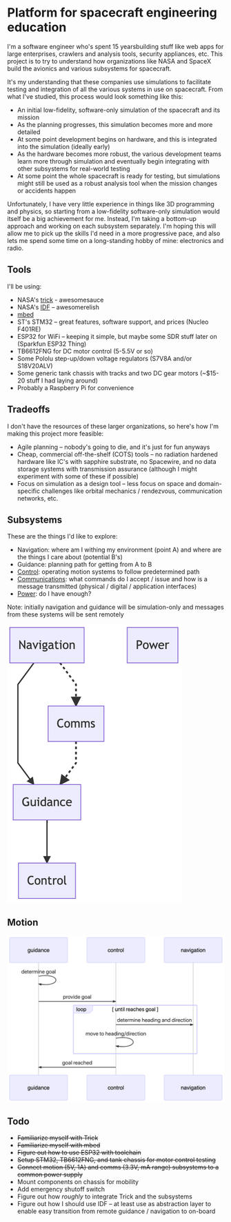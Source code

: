 # Platform for spacecraft engineering education

I'm a software engineer who's spent 15 yearsbuilding stuff like web apps for large enterprises, crawlers and analysis tools, security appliances, etc. This project is to try to understand how organizations like NASA and SpaceX build the avionics and various subsystems for spacecraft.

It's my understanding that these companies use simulations to facilitate testing and integration of all the various systems in use on spacecraft. From what I've studied, this process would look something like this:

 * An initial low-fidelity, software-only simulation of the spacecraft and its mission
 * As the planning progresses, this simulation becomes more and more detailed
 * At some point development begins on hardware, and this is integrated into the simulation (ideally early)
 * As the hardware becomes more robust, the various development teams learn more through simulation and eventually begin integrating with other subsystems for real-world testing
 * At some point the whole spacecraft is ready for testing, but simulations might still be used as a robust analysis tool when the mission changes or accidents happen

 Unfortunately, I have very little experience in things like 3D programming and physics, so starting from a low-fidelity software-only simulation would itself be a big achievement for me. Instead, I'm taking a bottom-up approach and working on each subsystem separately. I'm hoping this will allow me to pick up the skills I'd need in a more progressive pace, and also lets me spend some time on a long-standing hobby of mine: electronics and radio.


## Tools

I'll be using:

 * NASA's [trick] - awesomesauce
 * NASA's [IDF] – awesomerelish
 * [mbed]
 * ST's STM32 – great features, software support, and prices (Nucleo F401RE)
 * ESP32 for WiFi – keeping it simple, but maybe some SDR stuff later on (Sparkfun ESP32 Thing)
 * TB6612FNG for DC motor control (5-5.5V or so)
 * Some Pololu step-up/down voltage regulators (S7V8A and/or S18V20ALV)
 * Some generic tank chassis with tracks and two DC gear motors (~$15-20 stuff I had laying around)
 * Probably a Raspberry Pi for convenience


## Tradeoffs

I don't have the resources of these larger organizations, so here's how I'm making this project more feasible:

* Agile planning – nobody's going to die, and it's just for fun anyways
* Cheap, commercial off-the-shelf (COTS) tools – no radiation hardened hardware like IC's with sapphire substrate, no Spacewire, and no data storage systems with transmission assurance (although I might experiment with some of these if possible)
* Focus on simulation as a design tool – less focus on space and domain-specific challenges like orbital mechanics / rendezvous, communication networks, etc.


## Subsystems

These are the things I'd like to explore:

* Navigation: where am I withing my environment (point A) and where are the things I care about (potential B's)
* Guidance: planning path for getting from A to B
* [Control]: operating motion systems to follow predetermined path
* [Communications]: what commands do I accept / issue and how is a message transmitted (physical / digital / application interfaces)
* [Power]: do I have enough?

Note: initially navigation and guidance will be simulation-only and messages from these systems will be sent remotely


![Subsystems][subsystem diagram]

## Motion

![simple move][simple move]

## Todo

* ~~Familiarize myself with Trick~~
* ~~Familiarize myself with mbed~~
* ~~Figure out how to use ESP32 with toolchain~~
* ~~Setup STM32, TB6612FNG, and tank chassis for motor control testing~~
* ~~Connect motion (5V, 1A) and comms (3.3V, mA range) subsystems to a common power supply~~
* Mount components on chassis for mobility
* Add emergency shutoff switch
* Figure out how _roughly_ to integrate Trick and the subsystems
* Figure out how I should use IDF – at least use as abstraction layer to enable easy transition from remote guidance / navigation to on-board


[trick]: https://github.com/nasa/trick
[idf]: https://github.com/nasa/idf
[mbed]: http://mbed.org
[SIM_wheelbot]: https://github.com/nasa/trick/tree/9335b9cff8939b28168f9854720d165d75e65c94/trick_sims/SIM_wheelbot
[Control]: ./subsystems/control/README.md
[Communications]: ./subsystems/comms/README.md
[Power]: ./subsystems/power/README.md
[subsystem diagram]: ./docs/subsystems.png
[simple move]: ./docs/simple-move.png
